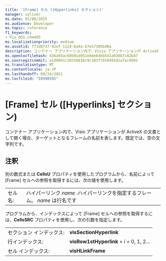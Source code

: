 ```yaml
---
title: '[Frame] セル ([Hyperlinks] セクション)'
manager: soliver
ms.date: 03/09/2015
ms.audience: Developer
ms.topic: reference
f1_keywords:
- Vis_DSS.chm405
ms.localizationpriority: medium
ms.assetid: f71d8737-92ef-1124-ba4a-b7e17305bd0a
description: コンテナー アプリケーション内で、Visio アプリケーションが ActiveX の文書として開く場合、ターゲットとなるフレームの名前を表します。既定では、空の文字列です。
ms.openlocfilehash: 436a95ac60b01d951e84e6deb5d1a03887c82b47
ms.sourcegitcommit: a1d9041c20256616c9c183f7d1049142a7ac6991
ms.translationtype: MT
ms.contentlocale: ja-JP
ms.lasthandoff: 09/24/2021
ms.locfileid: "59598592"
---
```

# <a name="frame-cell-hyperlinks-section"></a>[Frame] セル ([Hyperlinks] セクション)

コンテナー アプリケーション内で、Visio アプリケーションが ActiveX の文書として開く場合、ターゲットとなるフレームの名前を表します。既定では、空の文字列です。
  
## <a name="remarks"></a>注釈

別の数式または **CellsU** プロパティを使用したプログラムから、名前によって [Frame] セルへの参照を取得するには、次の値を使用します。 
  
|||
|:-----|:-----|
| セル名:  <br/> | ハイパーリンク  *name*  .ハイパーリンクを指定するフレーム。  *name*  は行名です  <br/> |
   
プログラムから、インデックスによって [Frame] セルへの参照を取得するには、**CellsSRC** プロパティを使用し、次の引数を指定します。 
  
|||
|:-----|:-----|
| セクション インデックス:  <br/> |**visSectionHyperlink** <br/> |
| 行インデックス:  <br/> |**visRow1stHyperlink**  +  *i* *=* 0, 1, 2...  <br/> |
| セル インデックス:  <br/> |**visHLinkFrame** <br/> |
   

